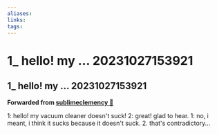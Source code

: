 ```yaml
---
aliases: 
links: 
tags: 
---
```

# 1_ hello! my ... 20231027153921
## 1_ hello! my ... 20231027153921

**Forwarded from [sublimeclemency 🎄](https://t.me/sublimeclemency)**

1: hello! my vacuum cleaner doesn't suck!
2: great! glad to hear.
1: no, i meant, i think it sucks because it doesn't suck.
2. that's contradictory...
